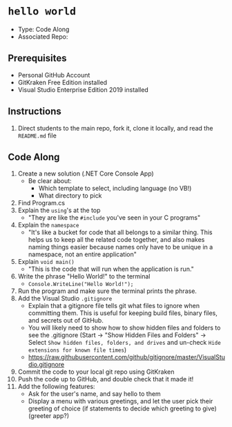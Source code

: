# `hello world`

- Type: Code Along 
- Associated Repo: **<!-- TODO -->**

## Prerequisites 

- Personal GitHub Account
- GitKraken Free Edition installed
- Visual Studio Enterprise Edition 2019 installed

## Instructions

1. Direct students to the main repo, fork it, clone it locally, and read the `README.md` file

## Code Along

1. Create a new solution (.NET Core Console App)
    - Be clear about:
        - Which template to select, including language (no VB!)
        - What directory to pick
1. Find Program.cs
1. Explain the `using`'s at the top
    - "They are like the `#include` you've seen in your C programs"
1. Explain the `namespace`
    - "It's like a bucket for code that all belongs to a similar thing. This helps us to keep all the related code together, and also makes naming things easier because names only have to be unique in a namespace, not an entire application"
1. Explain `void main()`
    - "This is the code that will run when the application is run."
1. Write the phrase "Hello World!" to the terminal
    - `Console.WriteLine("Hello World!");`
1. Run the program and make sure the terminal prints the phrase.
1. Add the Visual Studio `.gitignore`
    - Explain that a gitignore file tells git what files to ignore when committing them. This is useful for keeping build files, binary files, and secrets out of GitHub.
    - You will likely need to show how to show hidden files and folders to see the .gitignore (Start -> "Show Hidden Files and Folders" -> Select `Show hidden files, folders, and drives` and un-check `Hide extensions for known file times`)
    - <https://raw.githubusercontent.com/github/gitignore/master/VisualStudio.gitignore>
1. Commit the code to your local git repo using GitKraken
1. Push the code up to GitHub, and double check that it made it!
1. Add the following features:
    - Ask for the user's name, and say hello to them
    - Display a menu with various greetings, and let the user pick their greeting of choice (if statements to decide which greeting to give)
(greeter app?)